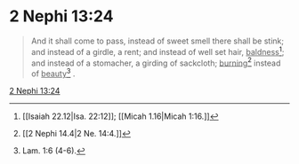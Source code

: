 # 2 Nephi 13:24

> And it shall come to pass, instead of sweet smell there shall be stink; and instead of a girdle, a rent; and instead of well set hair, <u>baldness</u>[^a]; and instead of a stomacher, a girding of sackcloth; <u>burning</u>[^b] instead of <u>beauty</u>[^c] .

[2 Nephi 13:24](https://www.churchofjesuschrist.org/study/scriptures/bofm/2-ne/13?lang=eng&id=p24#p24)


[^a]: [[Isaiah 22.12|Isa. 22:12]]; [[Micah 1.16|Micah 1:16.]]
[^b]: [[2 Nephi 14.4|2 Ne. 14:4.]]
[^c]: Lam. 1:6 (4-6).
